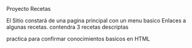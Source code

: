 Proyecto Recetas

El Sitio constará de una pagina principal con un menu basico
Enlaces a algunas recetas.
contendra 3 recetas descriptas 

practica para confirmar conocimientos basicos en HTML